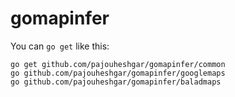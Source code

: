 # gomapinfer

You can `go get` like this:

    go get github.com/pajouheshgar/gomapinfer/common
    go github.com/pajouheshgar/gomapinfer/googlemaps
    go github.com/pajouheshgar/gomapinfer/baladmaps
